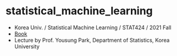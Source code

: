 # statistical_machine_learning
- Korea Univ. / Statistical Machine Learning / STAT424 / 2021 Fall
- [Book](https://book.naver.com/bookdb/book_detail.nhn?bid=18032077)
- Lecture by Prof. Yousung Park, Department of Statistics, Korea University

